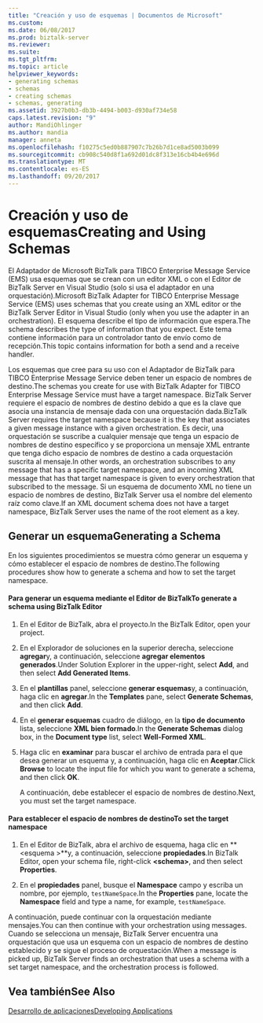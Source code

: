 ```yaml
---
title: "Creación y uso de esquemas | Documentos de Microsoft"
ms.custom: 
ms.date: 06/08/2017
ms.prod: biztalk-server
ms.reviewer: 
ms.suite: 
ms.tgt_pltfrm: 
ms.topic: article
helpviewer_keywords:
- generating schemas
- schemas
- creating schemas
- schemas, generating
ms.assetid: 3927b0b3-db3b-4494-b003-d930af734e58
caps.latest.revision: "9"
author: MandiOhlinger
ms.author: mandia
manager: anneta
ms.openlocfilehash: f10275c5ed0b887907c7b26b7d1ce8ad5003b099
ms.sourcegitcommit: cb908c540d8f1a692d01dc8f313e16cb4b4e696d
ms.translationtype: MT
ms.contentlocale: es-ES
ms.lasthandoff: 09/20/2017
---
```

# <a name="creating-and-using-schemas"></a><span data-ttu-id="9b5f1-102">Creación y uso de esquemas</span><span class="sxs-lookup"><span data-stu-id="9b5f1-102">Creating and Using Schemas</span></span>
<span data-ttu-id="9b5f1-103">El Adaptador de Microsoft BizTalk para TIBCO Enterprise Message Service (EMS) usa esquemas que se crean con un editor XML o con el Editor de BizTalk Server en Visual Studio (solo si usa el adaptador en una orquestación).</span><span class="sxs-lookup"><span data-stu-id="9b5f1-103">Microsoft BizTalk Adapter for TIBCO Enterprise Message Service (EMS) uses schemas that you create using an XML editor or the BizTalk Server Editor in Visual Studio (only when you use the adapter in an orchestration).</span></span> <span data-ttu-id="9b5f1-104">El esquema describe el tipo de información que espera.</span><span class="sxs-lookup"><span data-stu-id="9b5f1-104">The schema describes the type of information that you expect.</span></span> <span data-ttu-id="9b5f1-105">Este tema contiene información para un controlador tanto de envío como de recepción.</span><span class="sxs-lookup"><span data-stu-id="9b5f1-105">This topic contains information for both a send and a receive handler.</span></span>  
  
 <span data-ttu-id="9b5f1-106">Los esquemas que cree para su uso con el Adaptador de BizTalk para TIBCO Enterprise Message Service deben tener un espacio de nombres de destino.</span><span class="sxs-lookup"><span data-stu-id="9b5f1-106">The schemas you create for use with BizTalk Adapter for TIBCO Enterprise Message Service must have a target namespace.</span></span> <span data-ttu-id="9b5f1-107">BizTalk Server requiere el espacio de nombres de destino debido a que es la clave que asocia una instancia de mensaje dada con una orquestación dada.</span><span class="sxs-lookup"><span data-stu-id="9b5f1-107">BizTalk Server requires the target namespace because it is the key that associates a given message instance with a given orchestration.</span></span> <span data-ttu-id="9b5f1-108">Es decir, una orquestación se suscribe a cualquier mensaje que tenga un espacio de nombres de destino específico y se proporciona un mensaje XML entrante que tenga dicho espacio de nombres de destino a cada orquestación suscrita al mensaje.</span><span class="sxs-lookup"><span data-stu-id="9b5f1-108">In other words, an orchestration subscribes to any message that has a specific target namespace, and an incoming XML message that has that target namespace is given to every orchestration that subscribed to the message.</span></span> <span data-ttu-id="9b5f1-109">Si un esquema de documento XML no tiene un espacio de nombres de destino, BizTalk Server usa el nombre del elemento raíz como clave.</span><span class="sxs-lookup"><span data-stu-id="9b5f1-109">If an XML document schema does not have a target namespace, BizTalk Server uses the name of the root element as a key.</span></span>  
  
## <a name="generating-a-schema"></a><span data-ttu-id="9b5f1-110">Generar un esquema</span><span class="sxs-lookup"><span data-stu-id="9b5f1-110">Generating a Schema</span></span>  
 <span data-ttu-id="9b5f1-111">En los siguientes procedimientos se muestra cómo generar un esquema y cómo establecer el espacio de nombres de destino.</span><span class="sxs-lookup"><span data-stu-id="9b5f1-111">The following procedures show how to generate a schema and how to set the target namespace.</span></span>  
  
#### <a name="to-generate-a-schema-using-biztalk-editor"></a><span data-ttu-id="9b5f1-112">Para generar un esquema mediante el Editor de BizTalk</span><span class="sxs-lookup"><span data-stu-id="9b5f1-112">To generate a schema using BizTalk Editor</span></span>  
  
1.  <span data-ttu-id="9b5f1-113">En el Editor de BizTalk, abra el proyecto.</span><span class="sxs-lookup"><span data-stu-id="9b5f1-113">In the BizTalk Editor, open your project.</span></span>  
  
2.  <span data-ttu-id="9b5f1-114">En el Explorador de soluciones en la superior derecha, seleccione **agregar**y, a continuación, seleccione **agregar elementos generados**.</span><span class="sxs-lookup"><span data-stu-id="9b5f1-114">Under Solution Explorer in the upper-right, select **Add**, and then select **Add Generated Items**.</span></span>  
  
3.  <span data-ttu-id="9b5f1-115">En el **plantillas** panel, seleccione **generar esquemas**y, a continuación, haga clic en **agregar**.</span><span class="sxs-lookup"><span data-stu-id="9b5f1-115">In the **Templates** pane, select **Generate Schemas**, and then click **Add**.</span></span>  
  
4.  <span data-ttu-id="9b5f1-116">En el **generar esquemas** cuadro de diálogo, en la **tipo de documento** lista, seleccione **XML bien formado**.</span><span class="sxs-lookup"><span data-stu-id="9b5f1-116">In the **Generate Schemas** dialog box, in the **Document type** list, select **Well-Formed XML**.</span></span>  
  
5.  <span data-ttu-id="9b5f1-117">Haga clic en **examinar** para buscar el archivo de entrada para el que desea generar un esquema y, a continuación, haga clic en **Aceptar**.</span><span class="sxs-lookup"><span data-stu-id="9b5f1-117">Click **Browse** to locate the input file for which you want to generate a schema, and then click **OK**.</span></span>  
  
     <span data-ttu-id="9b5f1-118">A continuación, debe establecer el espacio de nombres de destino.</span><span class="sxs-lookup"><span data-stu-id="9b5f1-118">Next, you must set the target namespace.</span></span>  
  
#### <a name="to-set-the-target-namespace"></a><span data-ttu-id="9b5f1-119">Para establecer el espacio de nombres de destino</span><span class="sxs-lookup"><span data-stu-id="9b5f1-119">To set the target namespace</span></span>  
  
1.  <span data-ttu-id="9b5f1-120">En el Editor de BizTalk, abra el archivo de esquema, haga clic en  **\<esquema >**y, a continuación, seleccione **propiedades**.</span><span class="sxs-lookup"><span data-stu-id="9b5f1-120">In BizTalk Editor, open your schema file, right-click **\<schema>**, and then select **Properties**.</span></span>  
  
2.  <span data-ttu-id="9b5f1-121">En el **propiedades** panel, busque el **Namespace** campo y escriba un nombre, por ejemplo, `testNameSpace`.</span><span class="sxs-lookup"><span data-stu-id="9b5f1-121">In the **Properties** pane, locate the **Namespace** field and type a name, for example, `testNameSpace`.</span></span>  
  
 <span data-ttu-id="9b5f1-122">A continuación, puede continuar con la orquestación mediante mensajes.</span><span class="sxs-lookup"><span data-stu-id="9b5f1-122">You can then continue with your orchestration using messages.</span></span> <span data-ttu-id="9b5f1-123">Cuando se selecciona un mensaje, BizTalk Server encuentra una orquestación que usa un esquema con un espacio de nombres de destino establecido y se sigue el proceso de orquestación.</span><span class="sxs-lookup"><span data-stu-id="9b5f1-123">When a message is picked up, BizTalk Server finds an orchestration that uses a schema with a set target namespace, and the orchestration process is followed.</span></span>  
  
## <a name="see-also"></a><span data-ttu-id="9b5f1-124">Vea también</span><span class="sxs-lookup"><span data-stu-id="9b5f1-124">See Also</span></span>  
 [<span data-ttu-id="9b5f1-125">Desarrollo de aplicaciones</span><span class="sxs-lookup"><span data-stu-id="9b5f1-125">Developing Applications</span></span>](../core/developing-applications5.md)